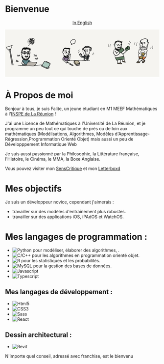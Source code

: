 # Bienvenue 
<div style="text-align: center;">
<a href="README.md">In English</a>
</div>

![bannière](images/IMG_2486.png)

# À Propos de moi

Bonjour à tous, je suis Falite, un jeune étudiant en M1 MEEF Mathématiques à l'[INSPE de La Réunion](https://inspe.univ-reunion.fr/) !

J'ai une Licence de Mathématiques à l'Université de La Réunion, et je programme un peu tout ce qui touche de près ou de loin aux mathématiques (Modélisations, Algorithmes, Modèles d'Apprentissage-Régression,Programmation Orienté Objet) mais aussi un peu de Développpement Informatique Web

Je suis aussi passionné par la Philosophie, la Littérature française, l'Histoire, le Cinéma, le MMA, la Boxe Anglaise.

Vous pouvez visiter mon [SensCritique](https://www.senscritique.com/AbdoulFalite) et mon [Letterboxd](https://boxd.it/fPwal)

# Mes objectifs 
Je suis un développeur novice, cependant j'aimerais : 
- travailler sur des modèles d'entraînement plus robustes.
- travailler sur des applications iOS, iPAdOS et WatchOS.

# Mes langages de programmation : 
- ![Python](https://img.shields.io/badge/Python-20232A?style=for-the-badge&logo=python&logoColor=3776AB) pour modéliser, élaborer des algorithmes, .    
- ![C/C++](https://img.shields.io/badge/C++-20232A?style=for-the-badge&logo=c%2B%2B&logoColor=00599C)  pour les algorithmes en programmation orienté objet.     
- ![R](https://img.shields.io/badge/R-20232A?style=for-the-badge&logo=c%2B%2B&logoColor=00599C)  pour les statistiques et les probabilités.   
- ![MySQL](https://img.shields.io/badge/MySQL-20232A?style=for-the-badge&logo=mysql&logoColor=4479A1)  pour la gestion des bases de données.
- ![Javascript](https://img.shields.io/badge/JavaScript-20232A?style=for-the-badge&logo=javascript&logoColor=F7DF1E)  
- ![Typescript](https://img.shields.io/badge/TypeScript-20232A?style=for-the-badge&logo=typescript&logoColor=3178C6)

## Mes langages de développement :
- ![Html5](https://img.shields.io/badge/HTML5-20232A?style=for-the-badge&logo=html5&logoColor=E34F26)
- ![CSS3](https://img.shields.io/badge/CSS3-20232A?style=for-the-badge&logo=css3&logoColor=1572B6)
- ![Sass](https://img.shields.io/badge/Sass-20232A?style=for-the-badge&logo=sass&logoColor=CC6699)
- ![React](https://img.shields.io/badge/React-20232A?style=for-the-badge&logo=react&logoColor=61DAFB)

## Dessin architectural :
- ![Revit](https://img.shields.io/badge/Revit-20232A?style=for-the-badge&logo=autodesk&logoColor=white)

N'importe quel conseil, adressé avec franchise, est le bienvenu